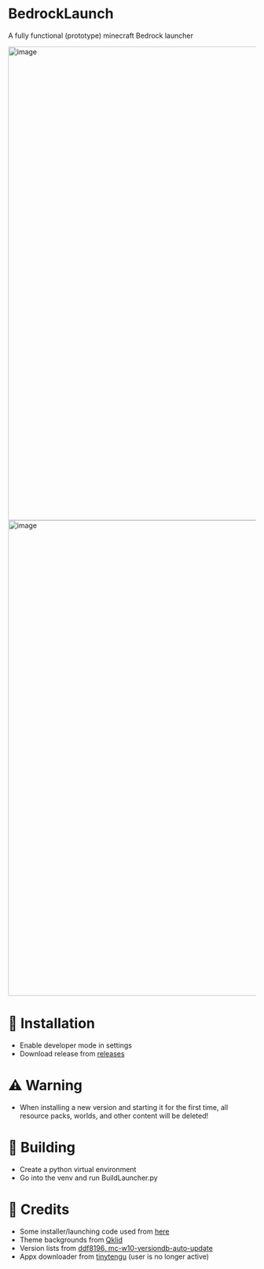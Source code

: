 # BedrockLaunch
A fully functional (prototype) minecraft Bedrock launcher

<img width="1490" height="962" alt="image" src="https://github.com/user-attachments/assets/d74d4b24-80d3-4382-b01b-d472661b3eb6" />

<img width="1482" height="966" alt="image" src="https://github.com/user-attachments/assets/ab65055c-5d8d-495f-949c-3ba270f6854e" />

# 🚀 Installation
- Enable developer mode in settings
- Download release from [releases](https://github.com/QuasiChicken90/BedrockLaunch/releases/)

# ⚠️ Warning
- When installing a new version and starting it for the first time, all resource packs, worlds, and other content will be deleted!

# 🔨 Building
- Create a python virtual environment
- Go into the venv and run BuildLauncher.py

# 📃 Credits
- Some installer/launching code used from [here](github.com/CrystalVortex/Minecraft-Bedrock-Version-Manager/tree/TestVersion-9)
- Theme backgrounds from [Qklid](https://pixabay.com/users/qkild-35912031/)
- Version lists from [ddf8196, mc-w10-versiondb-auto-update](https://github.com/ddf8196/mc-w10-versiondb-auto-update)
- Appx downloader from [tinytengu](https://github.com/tinytengu/python-bedrock-appx) (user is no longer active)
